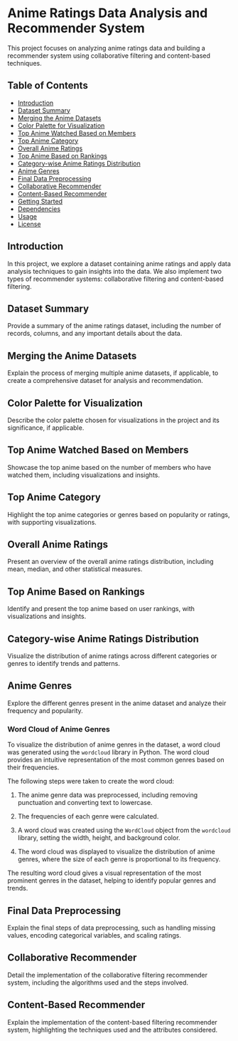 # Anime Ratings Data Analysis and Recommender System

This project focuses on analyzing anime ratings data and building a recommender system using collaborative filtering and content-based techniques.

## Table of Contents
- [Introduction](#introduction)
- [Dataset Summary](#dataset-summary)
- [Merging the Anime Datasets](#merging-the-anime-datasets)
- [Color Palette for Visualization](#color-palette-for-visualization)
- [Top Anime Watched Based on Members](#top-anime-watched-based-on-members)
- [Top Anime Category](#top-anime-category)
- [Overall Anime Ratings](#overall-anime-ratings)
- [Top Anime Based on Rankings](#top-anime-based-on-rankings)
- [Category-wise Anime Ratings Distribution](#category-wise-anime-ratings-distribution)
- [Anime Genres](#anime-genres)
- [Final Data Preprocessing](#final-data-preprocessing)
- [Collaborative Recommender](#collaborative-recommender)
- [Content-Based Recommender](#content-based-recommender)
- [Getting Started](#getting-started)
- [Dependencies](#dependencies)
- [Usage](#usage)
- [License](#license)

## Introduction
In this project, we explore a dataset containing anime ratings and apply data analysis techniques to gain insights into the data. We also implement two types of recommender systems: collaborative filtering and content-based filtering.

## Dataset Summary
Provide a summary of the anime ratings dataset, including the number of records, columns, and any important details about the data.

## Merging the Anime Datasets
Explain the process of merging multiple anime datasets, if applicable, to create a comprehensive dataset for analysis and recommendation.

## Color Palette for Visualization
Describe the color palette chosen for visualizations in the project and its significance, if applicable.

## Top Anime Watched Based on Members
Showcase the top anime based on the number of members who have watched them, including visualizations and insights.

## Top Anime Category
Highlight the top anime categories or genres based on popularity or ratings, with supporting visualizations.

## Overall Anime Ratings
Present an overview of the overall anime ratings distribution, including mean, median, and other statistical measures.

## Top Anime Based on Rankings
Identify and present the top anime based on user rankings, with visualizations and insights.

## Category-wise Anime Ratings Distribution
Visualize the distribution of anime ratings across different categories or genres to identify trends and patterns.

## Anime Genres
Explore the different genres present in the anime dataset and analyze their frequency and popularity.

### Word Cloud of Anime Genres

To visualize the distribution of anime genres in the dataset, a word cloud was generated using the `wordcloud` library in Python. The word cloud provides an intuitive representation of the most common genres based on their frequencies.

The following steps were taken to create the word cloud:

1. The anime genre data was preprocessed, including removing punctuation and converting text to lowercase.

2. The frequencies of each genre were calculated.

3. A word cloud was created using the `WordCloud` object from the `wordcloud` library, setting the width, height, and background color.

4. The word cloud was displayed to visualize the distribution of anime genres, where the size of each genre is proportional to its frequency.

The resulting word cloud gives a visual representation of the most prominent genres in the dataset, helping to identify popular genres and trends.


## Final Data Preprocessing
Explain the final steps of data preprocessing, such as handling missing values, encoding categorical variables, and scaling ratings.

## Collaborative Recommender
Detail the implementation of the collaborative filtering recommender system, including the algorithms used and the steps involved.

## Content-Based Recommender
Explain the implementation of the content-based filtering recommender system, highlighting the techniques used and the attributes considered.


